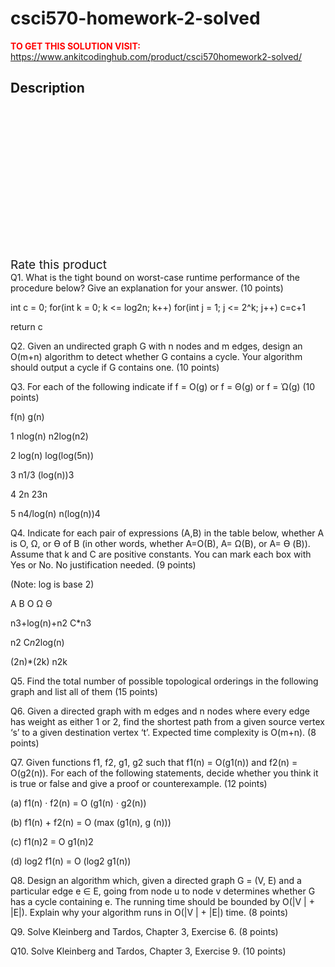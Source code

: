 # csci570-homework-2-solved



**<span style='color:red'>TO GET THIS SOLUTION VISIT:</span>** https://www.ankitcodinghub.com/product/csci570homework2-solved/

<h2>Description</h2>



<div class="kk-star-ratings kksr-auto kksr-align-center kksr-valign-top" data-payload="{&quot;align&quot;:&quot;center&quot;,&quot;id&quot;:&quot;131274&quot;,&quot;slug&quot;:&quot;default&quot;,&quot;valign&quot;:&quot;top&quot;,&quot;ignore&quot;:&quot;&quot;,&quot;reference&quot;:&quot;auto&quot;,&quot;class&quot;:&quot;&quot;,&quot;count&quot;:&quot;0&quot;,&quot;legendonly&quot;:&quot;&quot;,&quot;readonly&quot;:&quot;&quot;,&quot;score&quot;:&quot;0&quot;,&quot;starsonly&quot;:&quot;&quot;,&quot;best&quot;:&quot;5&quot;,&quot;gap&quot;:&quot;4&quot;,&quot;greet&quot;:&quot;Rate this product&quot;,&quot;legend&quot;:&quot;0\/5 - (0 votes)&quot;,&quot;size&quot;:&quot;24&quot;,&quot;title&quot;:&quot;CSCI570 HOMEWORK 2 Solved&quot;,&quot;width&quot;:&quot;0&quot;,&quot;_legend&quot;:&quot;{score}\/{best} - ({count} {votes})&quot;,&quot;font_factor&quot;:&quot;1.25&quot;}">
            
<div class="kksr-stars">
    
<div class="kksr-stars-inactive">
            <div class="kksr-star" data-star="1" style="padding-right: 4px">
            

<div class="kksr-icon" style="width: 24px; height: 24px;"></div>
        </div>
            <div class="kksr-star" data-star="2" style="padding-right: 4px">
            

<div class="kksr-icon" style="width: 24px; height: 24px;"></div>
        </div>
            <div class="kksr-star" data-star="3" style="padding-right: 4px">
            

<div class="kksr-icon" style="width: 24px; height: 24px;"></div>
        </div>
            <div class="kksr-star" data-star="4" style="padding-right: 4px">
            

<div class="kksr-icon" style="width: 24px; height: 24px;"></div>
        </div>
            <div class="kksr-star" data-star="5" style="padding-right: 4px">
            

<div class="kksr-icon" style="width: 24px; height: 24px;"></div>
        </div>
    </div>
    
<div class="kksr-stars-active" style="width: 0px;">
            <div class="kksr-star" style="padding-right: 4px">
            

<div class="kksr-icon" style="width: 24px; height: 24px;"></div>
        </div>
            <div class="kksr-star" style="padding-right: 4px">
            

<div class="kksr-icon" style="width: 24px; height: 24px;"></div>
        </div>
            <div class="kksr-star" style="padding-right: 4px">
            

<div class="kksr-icon" style="width: 24px; height: 24px;"></div>
        </div>
            <div class="kksr-star" style="padding-right: 4px">
            

<div class="kksr-icon" style="width: 24px; height: 24px;"></div>
        </div>
            <div class="kksr-star" style="padding-right: 4px">
            

<div class="kksr-icon" style="width: 24px; height: 24px;"></div>
        </div>
    </div>
</div>
                

<div class="kksr-legend" style="font-size: 19.2px;">
            <span class="kksr-muted">Rate this product</span>
    </div>
    </div>
Q1. What is the tight bound on worst-case runtime performance of the procedure below? Give an explanation for your answer. (10 points)

int c = 0; for(int k = 0; k &lt;= log2n; k++) for(int j = 1; j &lt;= 2^k; j++) c=c+1

return c

Q2. Given an undirected graph G with n nodes and m edges, design an O(m+n) algorithm to detect whether G contains a cycle. Your algorithm should output a cycle if G contains one. (10 points)

Q3. For each of the following indicate if f = O(g) or f = Θ(g) or f = Ώ(g) (10 points)

f(n) g(n)

1 nlog(n) n2log(n2)

2 log(n) log(log(5n))

3 n1/3 (log(n))3

4 2n 23n

5 n4/log(n) n(log(n))4

Q4. Indicate for each pair of expressions (A,B) in the table below, whether A is O, Ω, or Ө of B (in other words, whether A=O(B), A= Ω(B), or A= Ө (B)). Assume that k and C are positive constants. You can mark each box with Yes or No. No justification needed. (9 points)

(Note: log is base 2)

A B O Ω Θ

n3+log(n)+n2 C*n3

n2 C*n*2log(n)

(2n)*(2k) n2k

Q5. Find the total number of possible topological orderings in the following graph and list all of them (15 points)

Q6. Given a directed graph with m edges and n nodes where every edge has weight as either 1 or 2, find the shortest path from a given source vertex ‘s’ to a given destination vertex ‘t’. Expected time complexity is O(m+n). (8 points)

Q7. Given functions f1, f2, g1, g2 such that f1(n) = O(g1(n)) and f2(n) = O(g2(n)). For each of the following statements, decide whether you think it is true or false and give a proof or counterexample. (12 points)

(a) f1(n) · f2(n) = O (g1(n) · g2(n))

(b) f1(n) + f2(n) = O (max (g1(n), g (n)))

(c) f1(n)2 = O g1(n)2

(d) log2 f1(n) = O (log2 g1(n))

Q8. Design an algorithm which, given a directed graph G = (V, E) and a particular edge e ∈ E, going from node u to node v determines whether G has a cycle containing e. The running time should be bounded by O(|V | + |E|). Explain why your algorithm runs in O(|V | + |E|) time. (8 points)

Q9. Solve Kleinberg and Tardos, Chapter 3, Exercise 6. (8 points)

Q10. Solve Kleinberg and Tardos, Chapter 3, Exercise 9. (10 points)
